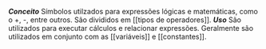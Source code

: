 ***Conceito***
	Símbolos utilzados para expressões lógicas e matemáticas, como o +, -, entre outros. São divididos em [[tipos de operadores]].
***Uso***
	São utilizados para executar cálculos e relacionar expressões. Geralmente são utilizados em conjunto com as [[variáveis]] e [[constantes]]. 